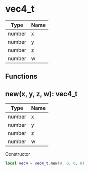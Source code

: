 # vec4_t

Type | Name
------------ | -------------
number | x
number | y
number | z
number | w

## Functions

## **new(x, y, z, w)**: vec4_t
Type | Name
------------ | -------------
number | x
number | y
number | z
number | w

Constructor
```lua
local vec4 = vec4_t.new(0, 0, 0, 0)
```